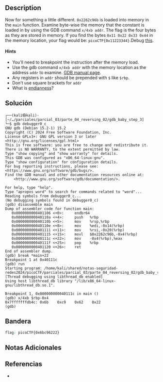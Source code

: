 ## Description

Now for something a little different. `0x2262c96b` is loaded into memory in the `main` function. Examine byte-wise the memory that the constant is loaded in by using the GDB command `x/4xb addr`. The flag is the four bytes as they are stored in memory. If you find the bytes `0x11 0x22 0x33 0x44` in the memory location, your flag would be: `picoCTF{0x11223344}`.Debug [this](https://artifacts.picoctf.net/c/531/debugger0_c).
#### Hints
- You'll need to breakpoint the instruction after the memory load.
- Use the gdb command `x/4xb addr` with the memory location as the address `addr` to examine. [GDB manual page](https://ftp.gnu.org/old-gnu/Manuals/gdb/html_node/gdb_55.html).
- Any registers in `addr` should be prepended with `$` like `$rbp`.
- Don't use square brackets for `addr`
- What is [endianness](https://en.wikipedia.org/wiki/Endianness)?
## Solución

```shell
┌──(kali㉿kali)-[~/…/parciales/parcial_03/parte_04_reversing_02/gdb_baby_step_3]
└─$ gdb debugger0_c 
GNU gdb (Debian 15.2-1) 15.2
Copyright (C) 2024 Free Software Foundation, Inc.
License GPLv3+: GNU GPL version 3 or later <http://gnu.org/licenses/gpl.html>
This is free software: you are free to change and redistribute it.
There is NO WARRANTY, to the extent permitted by law.
Type "show copying" and "show warranty" for details.
This GDB was configured as "x86_64-linux-gnu".
Type "show configuration" for configuration details.
For bug reporting instructions, please see:
<https://www.gnu.org/software/gdb/bugs/>.
Find the GDB manual and other documentation resources online at:
    <http://www.gnu.org/software/gdb/documentation/>.

For help, type "help".
Type "apropos word" to search for commands related to "word"...
Reading symbols from debugger0_c...
(No debugging symbols found in debugger0_c)
(gdb) disassemble main
Dump of assembler code for function main:
   0x0000000000401106 <+0>:     endbr64
   0x000000000040110a <+4>:     push   %rbp
   0x000000000040110b <+5>:     mov    %rsp,%rbp
   0x000000000040110e <+8>:     mov    %edi,-0x14(%rbp)
   0x0000000000401111 <+11>:    mov    %rsi,-0x20(%rbp)
   0x0000000000401115 <+15>:    movl   $0x2262c96b,-0x4(%rbp)
   0x000000000040111c <+22>:    mov    -0x4(%rbp),%eax
   0x000000000040111f <+25>:    pop    %rbp
   0x0000000000401120 <+26>:    ret
End of assembler dump.
(gdb) break *main+22
Breakpoint 1 at 0x40111c
(gdb) run
Starting program: /home/kali/shared/notas-seguridad-redes2024/picoCTF/parciales/parcial_03/parte_04_reversing_02/gdb_baby_step_3/debugger0_c 
[Thread debugging using libthread_db enabled]
Using host libthread_db library "/lib/x86_64-linux-gnu/libthread_db.so.1".

Breakpoint 1, 0x000000000040111c in main ()
(gdb) x/4xb $rbp-0x4
0x7fffffffdb4c: 0x6b    0xc9    0x62    0x22
(gdb) 

```

## Bandera
```css
flag: picoCTF{0x6bc96222}
```
## Notas Adicionales

## Referencias
- 